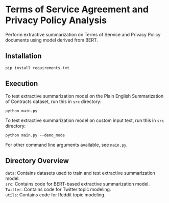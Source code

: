# Terms of Service Agreement and Privacy Policy Analysis
Perform extractive summarization on Terms of Service and Privacy Policy documents using model derived from BERT.

## Installation
`pip install requirements.txt`

## Execution
To test extractive summarization model on the Plain English Summarization of Contracts dataset, run this in `src` directory: 
```
python main.py
```
To test extractive summarization model on custom input text, run this in `src` directory: 
```
python main.py --demo_mode
```

For other command line arguments available, see `main.py`.

## Directory Overview
`data`: Contains datasets used to train and test extractive summarization model.\
`src`: Contains code for BERT-based extractive summarization model.\
`Twitter`: Contains code for Twitter topic modeling.\
`utils`: Contains code for Reddit topic modeling.
